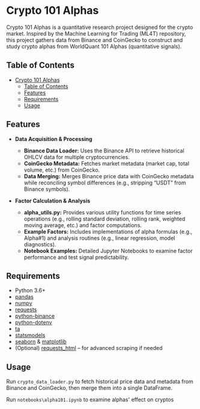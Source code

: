 # Crypto 101 Alphas

Crypto 101 Alphas is a quantitative research project designed for the crypto market. Inspired by the Machine Learning for Trading (ML4T) repository, this project gathers data from Binance and CoinGecko to construct and study crypto alphas from WorldQuant 101 Alphas (quantitative signals).

## Table of Contents

- [Crypto 101 Alphas](#crypto-101-alphas)
  - [Table of Contents](#table-of-contents)
  - [Features](#features)
  - [Requirements](#requirements)
  - [Usage](#usage)

## Features

- **Data Acquisition & Processing**  
  - **Binance Data Loader:** Uses the Binance API to retrieve historical OHLCV data for multiple cryptocurrencies.
  - **CoinGecko Metadata:** Fetches market metadata (market cap, total volume, etc.) from CoinGecko.
  - **Data Merging:** Merges Binance price data with CoinGecko metadata while reconciling symbol differences (e.g., stripping “USDT” from Binance symbols).

- **Factor Calculation & Analysis**  
  - **alpha_utils.py:** Provides various utility functions for time series operations (e.g., rolling standard deviation, rolling rank, weighted moving average, etc.) and factor computations.
  - **Example Factors:** Includes implementations of alpha formulas (e.g., Alpha#1) and analysis routines (e.g., linear regression, model diagnostics).
  - **Notebook Examples:** Detailed Jupyter Notebooks to examine factor performance and test signal predictability.

## Requirements

- Python 3.6+
- [pandas](https://pandas.pydata.org/)
- [numpy](https://numpy.org/)
- [requests](https://docs.python-requests.org/)
- [python-binance](https://github.com/sammchardy/python-binance)
- [python-dotenv](https://github.com/theskumar/python-dotenv)
- [ta](https://github.com/bukosabino/ta)
- [statsmodels](https://www.statsmodels.org/)
- [seaborn](https://seaborn.pydata.org/) & [matplotlib](https://matplotlib.org/)
- (Optional) [requests_html](https://requests-html.kennethreitz.org/) – for advanced scraping if needed


## Usage

Run `crypto_data_loader.py` to fetch historical price data and metadata from Binance and CoinGecko, then merge them into a single DataFrame. 

Run `notebooks\alpha101.ipynb` to examine alphas' effect on cryptos



